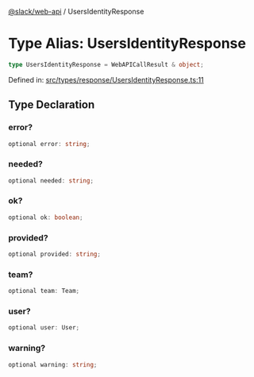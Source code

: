 [@slack/web-api](../index.md) / UsersIdentityResponse

# Type Alias: UsersIdentityResponse

```ts
type UsersIdentityResponse = WebAPICallResult & object;
```

Defined in: [src/types/response/UsersIdentityResponse.ts:11](https://github.com/slackapi/node-slack-sdk/blob/main/packages/web-api/src/types/response/UsersIdentityResponse.ts#L11)

## Type Declaration

### error?

```ts
optional error: string;
```

### needed?

```ts
optional needed: string;
```

### ok?

```ts
optional ok: boolean;
```

### provided?

```ts
optional provided: string;
```

### team?

```ts
optional team: Team;
```

### user?

```ts
optional user: User;
```

### warning?

```ts
optional warning: string;
```
